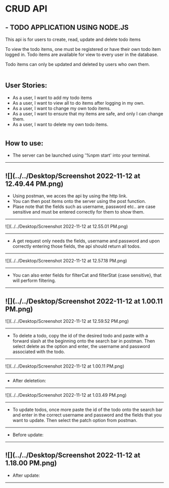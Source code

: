 # CRUD API 

## - TODO APPLICATION USING NODE.JS

This api is for users to  create, read, update and delete todo 
items
<br>

To view the todo items, one must be registered or have their own
todo item logged in. Todo items are available for view to every user 
in the database.
<br>

Todo items can only be updated and deleted by users who own them.
<br>
<br>

## User Stories: <br>
- As a user, I want to add my todo items <br>
- As a user, I want to view all to do items after logging in my own. <br>
- As a user, I want to change my own todo items. <br>
- As a user, I want to ensure that my items are safe, and only I can change them. <br>
- As a user, I want to delete my own todo items. <br>
#

## How to use: <br>
- The server can be launched using '%npm start' into your terminal.
- ------
![](../../Desktop/Screenshot 2022-11-12 at 12.49.44 PM.png) <br>
------
- Using postman, we acces the api by using the http link.
- You can then post items onto the server using the post function.
- Plase note that the fields such as username, password etc.. are case sensitive and
must be entered correctly for them to show them.
- ------
![](../../Desktop/Screenshot 2022-11-12 at 12.55.01 PM.png)
- ------
- A get request only needs the fields, username and password and
upon correctly entering those fields, the api should return all todos.
- ------
![](../../Desktop/Screenshot 2022-11-12 at 12.57.18 PM.png)
- ------
- You can also enter fields for filterCat and filterStat {case sensitive},
that will perform filtering.
- ------
![](../../Desktop/Screenshot 2022-11-12 at 1.00.11 PM.png)
------
![](../../Desktop/Screenshot 2022-11-12 at 12.59.52 PM.png)
- ------
- To delete a todo, copy the id of the desired todo
and paste with a forward slash at the beginning onto the search bar
in postman. Then select delete as the option and enter, the username
and password associated with the todo.
- ------
![](../../Desktop/Screenshot 2022-11-12 at 1.00.11 PM.png)
- ------
- After deletetion:
- ------
![](../../Desktop/Screenshot 2022-11-12 at 1.03.49 PM.png)
- ------
- To update todos, once more paste the id of the todo onto the search bar
and enter in the correct username and password and the fields that you want to update.
Then select the patch option from postman.
- ------
- Before update:
-------
![](../../Desktop/Screenshot 2022-11-12 at 1.18.00 PM.png)
-------
- After update:
-------

#
